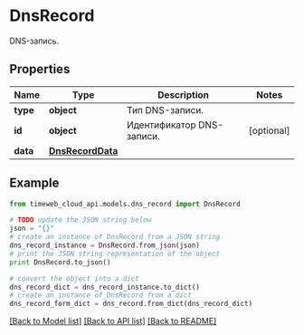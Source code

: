 # DnsRecord

DNS-запись.

## Properties
Name | Type | Description | Notes
------------ | ------------- | ------------- | -------------
**type** | **object** | Тип DNS-записи. | 
**id** | **object** | Идентификатор DNS-записи. | [optional] 
**data** | [**DnsRecordData**](DnsRecordData.md) |  | 

## Example

```python
from timeweb_cloud_api.models.dns_record import DnsRecord

# TODO update the JSON string below
json = "{}"
# create an instance of DnsRecord from a JSON string
dns_record_instance = DnsRecord.from_json(json)
# print the JSON string representation of the object
print DnsRecord.to_json()

# convert the object into a dict
dns_record_dict = dns_record_instance.to_dict()
# create an instance of DnsRecord from a dict
dns_record_form_dict = dns_record.from_dict(dns_record_dict)
```
[[Back to Model list]](../README.md#documentation-for-models) [[Back to API list]](../README.md#documentation-for-api-endpoints) [[Back to README]](../README.md)


